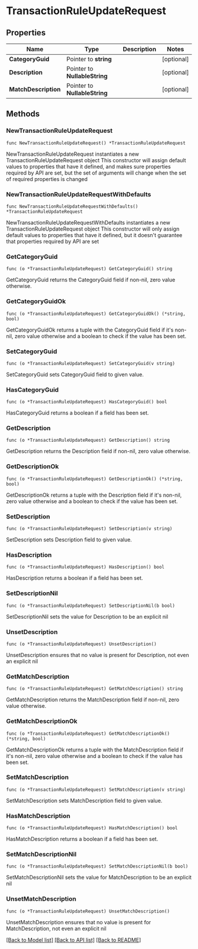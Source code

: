 # TransactionRuleUpdateRequest

## Properties

Name | Type | Description | Notes
------------ | ------------- | ------------- | -------------
**CategoryGuid** | Pointer to **string** |  | [optional] 
**Description** | Pointer to **NullableString** |  | [optional] 
**MatchDescription** | Pointer to **NullableString** |  | [optional] 

## Methods

### NewTransactionRuleUpdateRequest

`func NewTransactionRuleUpdateRequest() *TransactionRuleUpdateRequest`

NewTransactionRuleUpdateRequest instantiates a new TransactionRuleUpdateRequest object
This constructor will assign default values to properties that have it defined,
and makes sure properties required by API are set, but the set of arguments
will change when the set of required properties is changed

### NewTransactionRuleUpdateRequestWithDefaults

`func NewTransactionRuleUpdateRequestWithDefaults() *TransactionRuleUpdateRequest`

NewTransactionRuleUpdateRequestWithDefaults instantiates a new TransactionRuleUpdateRequest object
This constructor will only assign default values to properties that have it defined,
but it doesn't guarantee that properties required by API are set

### GetCategoryGuid

`func (o *TransactionRuleUpdateRequest) GetCategoryGuid() string`

GetCategoryGuid returns the CategoryGuid field if non-nil, zero value otherwise.

### GetCategoryGuidOk

`func (o *TransactionRuleUpdateRequest) GetCategoryGuidOk() (*string, bool)`

GetCategoryGuidOk returns a tuple with the CategoryGuid field if it's non-nil, zero value otherwise
and a boolean to check if the value has been set.

### SetCategoryGuid

`func (o *TransactionRuleUpdateRequest) SetCategoryGuid(v string)`

SetCategoryGuid sets CategoryGuid field to given value.

### HasCategoryGuid

`func (o *TransactionRuleUpdateRequest) HasCategoryGuid() bool`

HasCategoryGuid returns a boolean if a field has been set.

### GetDescription

`func (o *TransactionRuleUpdateRequest) GetDescription() string`

GetDescription returns the Description field if non-nil, zero value otherwise.

### GetDescriptionOk

`func (o *TransactionRuleUpdateRequest) GetDescriptionOk() (*string, bool)`

GetDescriptionOk returns a tuple with the Description field if it's non-nil, zero value otherwise
and a boolean to check if the value has been set.

### SetDescription

`func (o *TransactionRuleUpdateRequest) SetDescription(v string)`

SetDescription sets Description field to given value.

### HasDescription

`func (o *TransactionRuleUpdateRequest) HasDescription() bool`

HasDescription returns a boolean if a field has been set.

### SetDescriptionNil

`func (o *TransactionRuleUpdateRequest) SetDescriptionNil(b bool)`

 SetDescriptionNil sets the value for Description to be an explicit nil

### UnsetDescription
`func (o *TransactionRuleUpdateRequest) UnsetDescription()`

UnsetDescription ensures that no value is present for Description, not even an explicit nil
### GetMatchDescription

`func (o *TransactionRuleUpdateRequest) GetMatchDescription() string`

GetMatchDescription returns the MatchDescription field if non-nil, zero value otherwise.

### GetMatchDescriptionOk

`func (o *TransactionRuleUpdateRequest) GetMatchDescriptionOk() (*string, bool)`

GetMatchDescriptionOk returns a tuple with the MatchDescription field if it's non-nil, zero value otherwise
and a boolean to check if the value has been set.

### SetMatchDescription

`func (o *TransactionRuleUpdateRequest) SetMatchDescription(v string)`

SetMatchDescription sets MatchDescription field to given value.

### HasMatchDescription

`func (o *TransactionRuleUpdateRequest) HasMatchDescription() bool`

HasMatchDescription returns a boolean if a field has been set.

### SetMatchDescriptionNil

`func (o *TransactionRuleUpdateRequest) SetMatchDescriptionNil(b bool)`

 SetMatchDescriptionNil sets the value for MatchDescription to be an explicit nil

### UnsetMatchDescription
`func (o *TransactionRuleUpdateRequest) UnsetMatchDescription()`

UnsetMatchDescription ensures that no value is present for MatchDescription, not even an explicit nil

[[Back to Model list]](../README.md#documentation-for-models) [[Back to API list]](../README.md#documentation-for-api-endpoints) [[Back to README]](../README.md)


